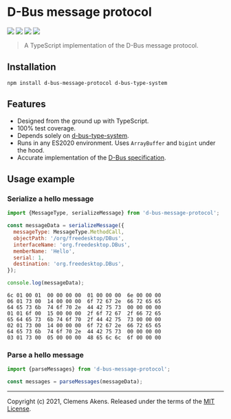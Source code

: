 # D-Bus message protocol

[![][ci-badge]][ci-link] [![][version-badge]][version-link]
[![][license-badge]][license-link] [![][types-badge]][types-link]

[ci-badge]:
  https://github.com/clebert/d-bus-message-protocol/workflows/CI/badge.svg
[ci-link]: https://github.com/clebert/d-bus-message-protocol
[version-badge]: https://badgen.net/npm/v/d-bus-message-protocol
[version-link]: https://www.npmjs.com/package/d-bus-message-protocol
[license-badge]: https://badgen.net/npm/license/d-bus-message-protocol
[license-link]:
  https://github.com/clebert/d-bus-message-protocol/blob/master/LICENSE
[types-badge]: https://badgen.net/npm/types/d-bus-message-protocol
[types-link]: https://github.com/clebert/d-bus-message-protocol

> A TypeScript implementation of the D-Bus message protocol.

## Installation

```
npm install d-bus-message-protocol d-bus-type-system
```

## Features

- Designed from the ground up with TypeScript.
- 100% test coverage.
- Depends solely on
  [d-bus-type-system](https://github.com/clebert/d-bus-type-system).
- Runs in any ES2020 environment. Uses `ArrayBuffer` and `bigint` under the
  hood.
- Accurate implementation of the
  [D-Bus specification](https://dbus.freedesktop.org/doc/dbus-specification.html#message-protocol).

## Usage example

### Serialize a hello message

```js
import {MessageType, serializeMessage} from 'd-bus-message-protocol';

const messageData = serializeMessage({
  messageType: MessageType.MethodCall,
  objectPath: '/org/freedesktop/DBus',
  interfaceName: 'org.freedesktop.DBus',
  memberName: 'Hello',
  serial: 1,
  destination: 'org.freedesktop.DBus',
});

console.log(messageData);
```

```
6c 01 00 01  00 00 00 00  01 00 00 00  6e 00 00 00
06 01 73 00  14 00 00 00  6f 72 67 2e  66 72 65 65
64 65 73 6b  74 6f 70 2e  44 42 75 73  00 00 00 00
01 01 6f 00  15 00 00 00  2f 6f 72 67  2f 66 72 65
65 64 65 73  6b 74 6f 70  2f 44 42 75  73 00 00 00
02 01 73 00  14 00 00 00  6f 72 67 2e  66 72 65 65
64 65 73 6b  74 6f 70 2e  44 42 75 73  00 00 00 00
03 01 73 00  05 00 00 00  48 65 6c 6c  6f 00 00 00
```

### Parse a hello message

```js
import {parseMessages} from 'd-bus-message-protocol';

const messages = parseMessages(messageData);
```

---

Copyright (c) 2021, Clemens Akens. Released under the terms of the
[MIT License](https://github.com/clebert/d-bus-message-protocol/blob/master/LICENSE).
